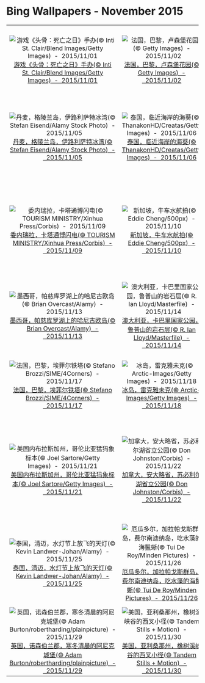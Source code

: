# Bing Wallpapers - November 2015

| | | | |
|:-------------------------:|:-------------------------:|:-------------------------:|:-------------------------:|
| ![游戏《头骨：死亡之日》手办(© Inti St. Clair/Blend Images/Getty Images)  -  2015/11/01](https://bing.ee123.net/img/cn/fhd/2015/11/01.jpg)[游戏《头骨：死亡之日》手办(© Inti St. Clair/Blend Images/Getty Images)  -  2015/11/01](https://bing.ee123.net/img/cn/fhd/2015/11/01.jpg) | ![法国，巴黎，卢森堡花园(© Getty Images)  -  2015/11/02](https://bing.ee123.net/img/cn/fhd/2015/11/02.jpg)[法国，巴黎，卢森堡花园(© Getty Images)  -  2015/11/02](https://bing.ee123.net/img/cn/fhd/2015/11/02.jpg) | ![美国，科罗拉多州，褐湖与褐铃山(© Inge Johnsson/Alamy)  -  2015/11/03](https://bing.ee123.net/img/cn/fhd/2015/11/03.jpg)[美国，科罗拉多州，褐湖与褐铃山(© Inge Johnsson/Alamy)  -  2015/11/03](https://bing.ee123.net/img/cn/fhd/2015/11/03.jpg) | ![狩猎中的大灰猫头鹰(© Jan Vermeer/Minden Pictures)  -  2015/11/04](https://bing.ee123.net/img/cn/fhd/2015/11/04.jpg)[狩猎中的大灰猫头鹰(© Jan Vermeer/Minden Pictures)  -  2015/11/04](https://bing.ee123.net/img/cn/fhd/2015/11/04.jpg) |
| ![丹麦，格陵兰岛，伊路利萨特冰湾(© Stefan Eisend/Alamy Stock Photo)  -  2015/11/05](https://bing.ee123.net/img/cn/fhd/2015/11/05.jpg)[丹麦，格陵兰岛，伊路利萨特冰湾(© Stefan Eisend/Alamy Stock Photo)  -  2015/11/05](https://bing.ee123.net/img/cn/fhd/2015/11/05.jpg) | ![泰国，临近海岸的海葵(© ThanakonHD/Creatas/Getty Images)  -  2015/11/06](https://bing.ee123.net/img/cn/fhd/2015/11/06.jpg)[泰国，临近海岸的海葵(© ThanakonHD/Creatas/Getty Images)  -  2015/11/06](https://bing.ee123.net/img/cn/fhd/2015/11/06.jpg) | ![美国，俄勒冈州，哥伦比亚河谷皇冠点(© JPL Designs/Shutterstock)  -  2015/11/07](https://bing.ee123.net/img/cn/fhd/2015/11/07.jpg)[美国，俄勒冈州，哥伦比亚河谷皇冠点(© JPL Designs/Shutterstock)  -  2015/11/07](https://bing.ee123.net/img/cn/fhd/2015/11/07.jpg) | ![[今日立冬] 中国，吉林，雾凇与公路(© Zhijun Sun/TAO Images Limited/Alamy Stock Photo)  -  2015/11/08](https://bing.ee123.net/img/cn/fhd/2015/11/08.jpg)[[今日立冬] 中国，吉林，雾凇与公路(© Zhijun Sun/TAO Images Limited/Alamy Stock Photo)  -  2015/11/08](https://bing.ee123.net/img/cn/fhd/2015/11/08.jpg) |
| ![委内瑞拉，卡塔通博闪电(© TOURISM MINISTRY/Xinhua Press/Corbis)  -  2015/11/09](https://bing.ee123.net/img/cn/fhd/2015/11/09.jpg)[委内瑞拉，卡塔通博闪电(© TOURISM MINISTRY/Xinhua Press/Corbis)  -  2015/11/09](https://bing.ee123.net/img/cn/fhd/2015/11/09.jpg) | ![新加坡，牛车水航拍(© Eddie Cheng/500px)  -  2015/11/10](https://bing.ee123.net/img/cn/fhd/2015/11/10.jpg)[新加坡，牛车水航拍(© Eddie Cheng/500px)  -  2015/11/10](https://bing.ee123.net/img/cn/fhd/2015/11/10.jpg) | ![澳大利亚南部，艾尔半岛，挂在斯利福德湾上空的银河(© John White Photos/Moment Open/Getty Images)  -  2015/11/11](https://bing.ee123.net/img/cn/fhd/2015/11/11.jpg)[澳大利亚南部，艾尔半岛，挂在斯利福德湾上空的银河(© John White Photos/Moment Open/Getty Images)  -  2015/11/11](https://bing.ee123.net/img/cn/fhd/2015/11/11.jpg) | ![美国，华盛顿州，怀特布拉福斯荒野(© Jon Cornforth/Danita Delimont)  -  2015/11/12](https://bing.ee123.net/img/cn/fhd/2015/11/12.jpg)[美国，华盛顿州，怀特布拉福斯荒野(© Jon Cornforth/Danita Delimont)  -  2015/11/12](https://bing.ee123.net/img/cn/fhd/2015/11/12.jpg) |
| ![墨西哥，帕慈库罗湖上的哈尼古欧岛(© Brian Overcast/Alamy)  -  2015/11/13](https://bing.ee123.net/img/cn/fhd/2015/11/13.jpg)[墨西哥，帕慈库罗湖上的哈尼古欧岛(© Brian Overcast/Alamy)  -  2015/11/13](https://bing.ee123.net/img/cn/fhd/2015/11/13.jpg) | ![澳大利亚，卡巴里国家公园，鲁普山的岩石层(© R. Ian Lloyd/Masterfile)  -  2015/11/14](https://bing.ee123.net/img/cn/fhd/2015/11/14.jpg)[澳大利亚，卡巴里国家公园，鲁普山的岩石层(© R. Ian Lloyd/Masterfile)  -  2015/11/14](https://bing.ee123.net/img/cn/fhd/2015/11/14.jpg) | ![安哥拉和纳米比亚之间的埃普帕瀑布(© Frank Tusch/plainpicture)  -  2015/11/15](https://bing.ee123.net/img/cn/fhd/2015/11/15.jpg)[安哥拉和纳米比亚之间的埃普帕瀑布(© Frank Tusch/plainpicture)  -  2015/11/15](https://bing.ee123.net/img/cn/fhd/2015/11/15.jpg) | ![法国，巴黎，埃菲尔铁塔(© Stefano Brozzi/SIME/4Corners)  -  2015/11/16](https://bing.ee123.net/img/cn/fhd/2015/11/16.jpg)[法国，巴黎，埃菲尔铁塔(© Stefano Brozzi/SIME/4Corners)  -  2015/11/16](https://bing.ee123.net/img/cn/fhd/2015/11/16.jpg) |
| ![法国，巴黎，埃菲尔铁塔(© Stefano Brozzi/SIME/4Corners)  -  2015/11/17](https://bing.ee123.net/img/cn/fhd/2015/11/17.jpg)[法国，巴黎，埃菲尔铁塔(© Stefano Brozzi/SIME/4Corners)  -  2015/11/17](https://bing.ee123.net/img/cn/fhd/2015/11/17.jpg) | ![冰岛，雷克雅未克(© Arctic-Images/Getty Images)  -  2015/11/18](https://bing.ee123.net/img/cn/fhd/2015/11/18.jpg)[冰岛，雷克雅未克(© Arctic-Images/Getty Images)  -  2015/11/18](https://bing.ee123.net/img/cn/fhd/2015/11/18.jpg) | ![中国，新疆，喀纳斯国家公园(© zhouyousifang/Getty Images)  -  2015/11/19](https://bing.ee123.net/img/cn/fhd/2015/11/19.jpg)[中国，新疆，喀纳斯国家公园(© zhouyousifang/Getty Images)  -  2015/11/19](https://bing.ee123.net/img/cn/fhd/2015/11/19.jpg) | ![瑞典，贝里斯拉根，雄黑琴鸡(© E. Haarberg/Corbis)  -  2015/11/20](https://bing.ee123.net/img/cn/fhd/2015/11/20.jpg)[瑞典，贝里斯拉根，雄黑琴鸡(© E. Haarberg/Corbis)  -  2015/11/20](https://bing.ee123.net/img/cn/fhd/2015/11/20.jpg) |
| ![美国内布拉斯加州，哥伦比亚猛犸象标本(© Joel Sartore/Getty Images)  -  2015/11/21](https://bing.ee123.net/img/cn/fhd/2015/11/21.jpg)[美国内布拉斯加州，哥伦比亚猛犸象标本(© Joel Sartore/Getty Images)  -  2015/11/21](https://bing.ee123.net/img/cn/fhd/2015/11/21.jpg) | ![加拿大，安大略省，苏必利尔湖省立公园(© Don Johnston/Corbis)  -  2015/11/22](https://bing.ee123.net/img/cn/fhd/2015/11/22.jpg)[加拿大，安大略省，苏必利尔湖省立公园(© Don Johnston/Corbis)  -  2015/11/22](https://bing.ee123.net/img/cn/fhd/2015/11/22.jpg) | ![[今日小雪]山西省，五台山，台怀镇，显通寺(© Karl Johaentges/LOOK Die Bildagentur der Fotografen)  -  2015/11/23](https://bing.ee123.net/img/cn/fhd/2015/11/23.jpg)[[今日小雪]山西省，五台山，台怀镇，显通寺(© Karl Johaentges/LOOK Die Bildagentur der Fotografen)  -  2015/11/23](https://bing.ee123.net/img/cn/fhd/2015/11/23.jpg) | ![美国，蒙大拿州， 佩克堡水坝的管道(© Margaret Bourke-White/The LIFE Picture Collection/Getty Images)  -  2015/11/24](https://bing.ee123.net/img/cn/fhd/2015/11/24.jpg)[美国，蒙大拿州， 佩克堡水坝的管道(© Margaret Bourke-White/The LIFE Picture Collection/Getty Images)  -  2015/11/24](https://bing.ee123.net/img/cn/fhd/2015/11/24.jpg) |
| ![泰国，清迈，水灯节上放飞的天灯(© Kevin Landwer-Johan/Alamy)  -  2015/11/25](https://bing.ee123.net/img/cn/fhd/2015/11/25.jpg)[泰国，清迈，水灯节上放飞的天灯(© Kevin Landwer-Johan/Alamy)  -  2015/11/25](https://bing.ee123.net/img/cn/fhd/2015/11/25.jpg) | ![厄瓜多尔，加拉帕戈斯群岛，费尔南迪纳岛，吃水藻的海鬣蜥(© Tui De Roy/Minden Pictures)  -  2015/11/26](https://bing.ee123.net/img/cn/fhd/2015/11/26.jpg)[厄瓜多尔，加拉帕戈斯群岛，费尔南迪纳岛，吃水藻的海鬣蜥(© Tui De Roy/Minden Pictures)  -  2015/11/26](https://bing.ee123.net/img/cn/fhd/2015/11/26.jpg) | ![法国，比利牛斯山脉，寒冬时节岩石上的比利牛斯臆羚(© Biosphoto/Superstock)  -  2015/11/27](https://bing.ee123.net/img/cn/fhd/2015/11/27.jpg)[法国，比利牛斯山脉，寒冬时节岩石上的比利牛斯臆羚(© Biosphoto/Superstock)  -  2015/11/27](https://bing.ee123.net/img/cn/fhd/2015/11/27.jpg) | ![罗马尼亚，盖拉里，高瓦斯蒂亚高炉(© Grigore Roibu/plainpicture)  -  2015/11/28](https://bing.ee123.net/img/cn/fhd/2015/11/28.jpg)[罗马尼亚，盖拉里，高瓦斯蒂亚高炉(© Grigore Roibu/plainpicture)  -  2015/11/28](https://bing.ee123.net/img/cn/fhd/2015/11/28.jpg) |
| ![英国，诺森伯兰郡，寒冬清晨的阿尼克城堡(© Adam Burton/robertharding/plainpicture)  -  2015/11/29](https://bing.ee123.net/img/cn/fhd/2015/11/29.jpg)[英国，诺森伯兰郡，寒冬清晨的阿尼克城堡(© Adam Burton/robertharding/plainpicture)  -  2015/11/29](https://bing.ee123.net/img/cn/fhd/2015/11/29.jpg) | ![美国，亚利桑那州，橡树溪峡谷的西叉小径(© Tandem Stills + Motion)  -  2015/11/30](https://bing.ee123.net/img/cn/fhd/2015/11/30.jpg)[美国，亚利桑那州，橡树溪峡谷的西叉小径(© Tandem Stills + Motion)  -  2015/11/30](https://bing.ee123.net/img/cn/fhd/2015/11/30.jpg) |  |  |
